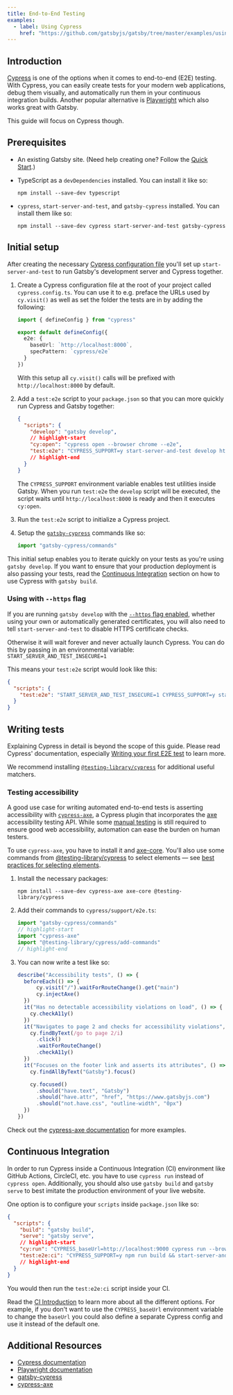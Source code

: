 ```yaml
---
title: End-to-End Testing
examples:
  - label: Using Cypress
    href: "https://github.com/gatsbyjs/gatsby/tree/master/examples/using-cypress"
---
```


## Introduction

[Cypress](https://www.cypress.io/) is one of the options when it comes to end-to-end (E2E) testing. With Cypress, you can easily create tests for your modern web applications, debug them visually, and automatically run them in your continuous integration builds. Another popular alternative is [Playwright](https://playwright.dev/) which also works great with Gatsby.

This guide will focus on Cypress though.

## Prerequisites

- An existing Gatsby site. (Need help creating one? Follow the [Quick Start](/docs/quick-start/).)
- TypeScript as a `devDependencies` installed. You can install it like so:

  ```shell
  npm install --save-dev typescript
  ```

- `cypress`, `start-server-and-test`, and `gatsby-cypress` installed. You can install them like so:

  ```shell
  npm install --save-dev cypress start-server-and-test gatsby-cypress
  ```

## Initial setup

After creating the necessary [Cypress configuration file](https://docs.cypress.io/guides/references/configuration) you'll set up `start-server-and-test` to run Gatsby's development server and Cypress together.

1. Create a Cypress configuration file at the root of your project called `cypress.config.ts`. You can use it to e.g. preface the URLs used by `cy.visit()` as well as set the folder the tests are in by adding the following:

   ```ts:title=cypress.config.ts
   import { defineConfig } from "cypress"

   export default defineConfig({
     e2e: {
       baseUrl: `http://localhost:8000`,
       specPattern: `cypress/e2e`
     }
   })
   ```

   With this setup all `cy.visit()` calls will be prefixed with `http://localhost:8000` by default.

1. Add a `test:e2e` script to your `package.json` so that you can more quickly run Cypress and Gatsby together:

   ```json:title=package.json
   {
     "scripts": {
       "develop": "gatsby develop",
       // highlight-start
       "cy:open": "cypress open --browser chrome --e2e",
       "test:e2e": "CYPRESS_SUPPORT=y start-server-and-test develop http://localhost:8000 cy:open"
       // highlight-end
     }
   }
   ```

   The `CYPRESS_SUPPORT` environment variable enables test utilities inside Gatsby. When you run `test:e2e` the `develop` script will be executed, the script waits until `http://localhost:8000` is ready and then it executes `cy:open`.

1. Run the `test:e2e` script to initialize a Cypress project.

1. Setup the [`gatsby-cypress`](https://www.npmjs.com/package/gatsby-cypress) commands like so:

   ```ts:title=cypress/support/e2e.ts
   import "gatsby-cypress/commands"
   ```

This initial setup enables you to iterate quickly on your tests as you're using `gatsby develop`. If you want to ensure that your production deployment is also passing your tests, read the [Continuous Integration](#continuous-integration) section on how to use Cypress with `gatsby build`.

### Using with `--https` flag

If you are running `gatsby develop` with the [`--https` flag enabled](/docs/reference/gatsby-cli/#develop), whether using your own or automatically generated certificates, you will also need to tell `start-server-and-test` to disable HTTPS certificate checks.

Otherwise it will wait forever and never actually launch Cypress. You can do this by passing in an environmental variable: `START_SERVER_AND_TEST_INSECURE=1`

This means your `test:e2e` script would look like this:

```json:title=package.json
{
  "scripts": {
    "test:e2e": "START_SERVER_AND_TEST_INSECURE=1 CYPRESS_SUPPORT=y start-server-and-test develop http://localhost:8000 cy:open"
  }
}
```

## Writing tests

Explaining Cypress in detail is beyond the scope of this guide. Please read Cypress' documentation, especially [Writing your first E2E test](https://docs.cypress.io/guides/end-to-end-testing/writing-your-first-end-to-end-test) to learn more.

We recommend installing [`@testing-library/cypress`](https://github.com/testing-library/cypress-testing-library) for additional useful matchers.

### Testing accessibility

A good use case for writing automated end-to-end tests is asserting accessibility with [`cypress-axe`](https://github.com/avanslaars/cypress-axe), a Cypress plugin that incorporates the [axe](https://deque.com/axe) accessibility testing API. While some [manual testing](https://www.smashingmagazine.com/2018/09/importance-manual-accessibility-testing/) is still required to ensure good web accessibility, automation can ease the burden on human testers.

To use `cypress-axe`, you have to install it and [axe-core](https://github.com/dequelabs/axe-core). You'll also use some commands from [@testing-library/cypress](https://testing-library.com/docs/cypress-testing-library/intro) to select elements — see [best practices for selecting elements](https://docs.cypress.io/guides/references/best-practices.html#Selecting-Elements).

1. Install the necessary packages:

   ```shell
   npm install --save-dev cypress-axe axe-core @testing-library/cypress
   ```

1. Add their commands to `cypress/support/e2e.ts`:

   ```ts:title=cypress/support/e2e.ts
   import "gatsby-cypress/commands"
   // highlight-start
   import "cypress-axe"
   import "@testing-library/cypress/add-commands"
   // highlight-end
   ```

1. You can now write a test like so:

   ```ts:title=cypress/e2e/accessibility.cy.ts
   describe("Accessibility tests", () => {
     beforeEach(() => {
         cy.visit("/").waitForRouteChange().get("main")
         cy.injectAxe()
     })
     it("Has no detectable accessibility violations on load", () => {
       cy.checkA11y()
     })
     it("Navigates to page 2 and checks for accessibility violations", () => {
       cy.findByText(/go to page 2/i)
         .click()
         .waitForRouteChange()
         .checkA11y()
     })
     it("Focuses on the footer link and asserts its attributes", () => {
       cy.findAllByText("Gatsby").focus()

       cy.focused()
         .should("have.text", "Gatsby")
         .should("have.attr", "href", "https://www.gatsbyjs.com")
         .should("not.have.css", "outline-width", "0px")
     })
   })
   ```

Check out the [cypress-axe documentation](https://github.com/component-driven/cypress-axe) for more examples.

## Continuous Integration

In order to run Cypress inside a Continuous Integration (CI) environment like GitHub Actions, CircleCI, etc. you have to use `cypress run` instead of `cypress open`. Additionally, you should also use `gatsby build` and `gatsby serve` to best imitate the production environment of your live website.

One option is to configure your `scripts` inside `package.json` like so:

```json:title=package.json
{
  "scripts": {
    "build": "gatsby build",
    "serve": "gatsby serve",
    // highlight-start
    "cy:run": "CYPRESS_baseUrl=http://localhost:9000 cypress run --browser chrome",
    "test:e2e:ci": "CYPRESS_SUPPORT=y npm run build && start-server-and-test serve http://localhost:9000 cy:run"
    // highlight-end
  }
}
```

You would then run the `test:e2e:ci` script inside your CI.

Read the [CI Introduction](https://docs.cypress.io/guides/continuous-integration/introduction) to learn more about all the different options. For example, if you don't want to use the `CYPRESS_baseUrl` environment variable to change the `baseUrl` you could also define a separate Cypress config and use it instead of the default one.

## Additional Resources

- [Cypress documentation](https://docs.cypress.io/guides/overview/why-cypress)
- [Playwright documentation](https://playwright.dev/docs/intro)
- [gatsby-cypress](https://www.npmjs.com/package/gatsby-cypress)
- [cypress-axe](https://github.com/component-driven/cypress-axe)
